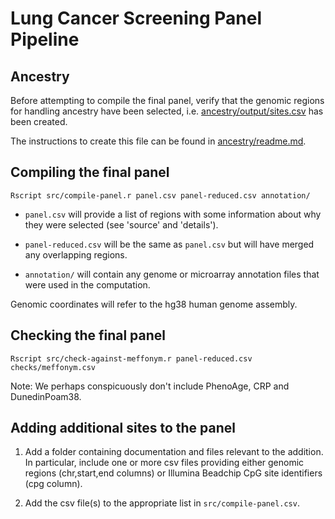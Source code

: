 # Lung Cancer Screening Panel Pipeline

## Ancestry

Before attempting to compile the final panel, verify that the
genomic regions for handling ancestry have been selected, 
i.e. [ancestry/output/sites.csv](ancestry/output/sites.csv) has been created.

The instructions to create this file can be found
in [ancestry/readme.md](ancestry/readme.md).

## Compiling the final panel

```
Rscript src/compile-panel.r panel.csv panel-reduced.csv annotation/
```

* `panel.csv` will provide a list of regions with some information about why they were selected (see 'source' and 'details').

* `panel-reduced.csv` will be the same as `panel.csv` but will have merged any overlapping regions.

* `annotation/` will contain any genome or microarray annotation files that were used in the computation.

Genomic coordinates will refer to the hg38 human genome assembly.

## Checking the final panel

```
Rscript src/check-against-meffonym.r panel-reduced.csv checks/meffonym.csv 
```

Note: We perhaps conspicuously don't include PhenoAge, CRP and DunedinPoam38.

## Adding additional sites to the panel

1. Add a folder containing documentation and files relevant to the addition.  In particular, include one or more csv files providing either genomic regions (chr,start,end columns) or Illumina Beadchip CpG site identifiers (cpg column).

2. Add the csv file(s) to the appropriate list in `src/compile-panel.csv`.

